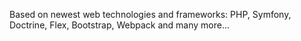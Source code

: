 Based on newest web technologies and frameworks: PHP, Symfony, Doctrine, Flex, Bootstrap, Webpack and many more...